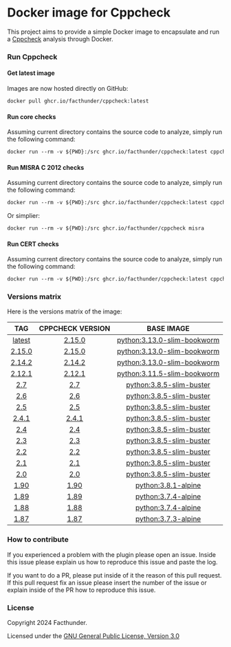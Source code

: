 # Docker image for Cppcheck

This project aims to provide a simple Docker image to encapsulate and run a [Cppcheck](https://github.com/danmar/cppcheck) analysis through Docker.

### Run Cppcheck

#### Get latest image
Images are now hosted directly on GitHub:
```Dockerfile
docker pull ghcr.io/facthunder/cppcheck:latest
```

#### Run core checks
Assuming current directory contains the source code to analyze, simply run the following command:
```Dockerfile
docker run --rm -v ${PWD}:/src ghcr.io/facthunder/cppcheck:latest cppcheck -v --xml --enable=all . 2> report.xml
```

#### Run MISRA C 2012 checks
Assuming current directory contains the source code to analyze, simply run the following command:
```Dockerfile
docker run --rm -v ${PWD}:/src ghcr.io/facthunder/cppcheck:latest cppcheck --dump .; misra.py *.dump 2>report.xml
```
Or simplier:
```Dockerfile
docker run --rm -v ${PWD}:/src ghcr.io/facthunder/cppcheck misra
```

#### Run CERT checks
Assuming current directory contains the source code to analyze, simply run the following command:
```Dockerfile
docker run --rm -v ${PWD}:/src ghcr.io/facthunder/cppcheck:latest cppcheck --dump .; cert.py *.dump 2>report.xml
```

### Versions matrix
Here is the versions matrix of the image:

|                          TAG                           |                       CPPCHECK VERSION                       |                        BASE IMAGE                      |
|:------------------------------------------------------:|:------------------------------------------------------------:|:------------------------------------------------------:|
|  [latest](https://github.com/facthunder/cppcheck/pkgs/container/cppcheck/2.15.0)   |  [2.15.0](https://github.com/danmar/cppcheck/releases/tag/2.15.0)  | [python:3.13.0-slim-bookworm](https://hub.docker.com/_/python) |
|  [2.15.0](https://github.com/facthunder/cppcheck/pkgs/container/cppcheck/2.15.0)   |  [2.15.0](https://github.com/danmar/cppcheck/releases/tag/2.15.0)  | [python:3.13.0-slim-bookworm](https://hub.docker.com/_/python) |
|  [2.14.2](https://github.com/facthunder/cppcheck/pkgs/container/cppcheck/2.14.2)   |  [2.14.2](https://github.com/danmar/cppcheck/releases/tag/2.14.2)  | [python:3.13.0-slim-bookworm](https://hub.docker.com/_/python) |
|  [2.12.1](https://github.com/facthunder/cppcheck/pkgs/container/cppcheck/2.12.1)   |  [2.12.1](https://github.com/danmar/cppcheck/releases/tag/2.12.1)  | [python:3.11.5-slim-bookworm](https://hub.docker.com/_/python) |
|  [2.7](https://github.com/facthunder/cppcheck/pkgs/container/cppcheck/2.7)   |  [2.7](https://github.com/danmar/cppcheck/releases/tag/2.7)  | [python:3.8.5-slim-buster](https://hub.docker.com/_/python) |
|  [2.6](https://github.com/facthunder/cppcheck/pkgs/container/cppcheck/2.6)   |  [2.6](https://github.com/danmar/cppcheck/releases/tag/2.6)  | [python:3.8.5-slim-buster](https://hub.docker.com/_/python) |
|  [2.5](https://github.com/facthunder/cppcheck/pkgs/container/cppcheck/2.5)   |  [2.5](https://github.com/danmar/cppcheck/releases/tag/2.5)  | [python:3.8.5-slim-buster](https://hub.docker.com/_/python) |
|  [2.4.1](https://hub.docker.com/r/facthunder/cppcheck) |[2.4.1](https://github.com/danmar/cppcheck/releases/tag/2.4.1)| [python:3.8.5-slim-buster](https://hub.docker.com/_/python) |
|  [2.4](https://hub.docker.com/r/facthunder/cppcheck)   |  [2.4](https://github.com/danmar/cppcheck/releases/tag/2.4)  | [python:3.8.5-slim-buster](https://hub.docker.com/_/python) |
|  [2.3](https://hub.docker.com/r/facthunder/cppcheck)   |  [2.3](https://github.com/danmar/cppcheck/releases/tag/2.3)  | [python:3.8.5-slim-buster](https://hub.docker.com/_/python) |
|  [2.2](https://hub.docker.com/r/facthunder/cppcheck)   |  [2.2](https://github.com/danmar/cppcheck/releases/tag/2.2)  | [python:3.8.5-slim-buster](https://hub.docker.com/_/python) |
|  [2.1](https://hub.docker.com/r/facthunder/cppcheck)   |  [2.1](https://github.com/danmar/cppcheck/releases/tag/2.1)  | [python:3.8.5-slim-buster](https://hub.docker.com/_/python) |
|  [2.0](https://hub.docker.com/r/facthunder/cppcheck)   |  [2.0](https://github.com/danmar/cppcheck/releases/tag/2.0)  | [python:3.8.5-slim-buster](https://hub.docker.com/_/python) |
|  [1.90](https://hub.docker.com/r/facthunder/cppcheck)  | [1.90](https://github.com/danmar/cppcheck/releases/tag/1.90) | [python:3.8.1-alpine](https://hub.docker.com/_/python) |
|  [1.89](https://hub.docker.com/r/facthunder/cppcheck)  | [1.89](https://github.com/danmar/cppcheck/releases/tag/1.89) | [python:3.7.4-alpine](https://hub.docker.com/_/python) |
|  [1.88](https://hub.docker.com/r/facthunder/cppcheck)  | [1.88](https://github.com/danmar/cppcheck/releases/tag/1.88) | [python:3.7.4-alpine](https://hub.docker.com/_/python) |
|  [1.87](https://hub.docker.com/r/facthunder/cppcheck)  | [1.87](https://github.com/danmar/cppcheck/releases/tag/1.87) | [python:3.7.3-alpine](https://hub.docker.com/_/python) |

### How to contribute
If you experienced a problem with the plugin please open an issue. Inside this issue please explain us how to reproduce this issue and paste the log.

If you want to do a PR, please put inside of it the reason of this pull request. If this pull request fix an issue please insert the number of the issue or explain inside of the PR how to reproduce this issue.

### License
Copyright 2024 Facthunder.

Licensed under the [GNU General Public License, Version 3.0](https://www.gnu.org/licenses/gpl.txt)
